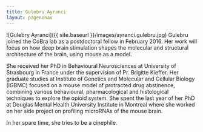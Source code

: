 ```yaml
---
title: Gulebru Ayranci
layout: pagenonav
---
```

![Gulebry Ayranci]({{ site.baseurl }}/images/ayranci.gulebru.jpg)
Gulebru joined the CoBra lab as a postdoctoral fellow in February 2016. Her work will focus on how deep brain stimulation shapes the molecular and structural architecture of the brain, using mouse as a model.

She received her PhD in Behavioural Neurosciences at University of Strasbourg in France under the supervision of Pr. Brigitte Kieffer. Her graduate studies at Institute of Genetics and Molecular and Cellular Biology (IGBMC) focused on a mouse model of protracted drug abstinence, combining various behavioural, pharmacological and histological techniques to explore the opioid system. She spent the last year of her PhD at Douglas Mental Health University Institute in Montreal where she worked on her side project on profiling microRNAs of the mouse brain.

In her spare time, she tries to be a cinephile.
